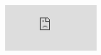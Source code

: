 <div class='embed-container'><iframe src='http://www.youtube.com/embed/i0NIg1_PIXU' frameborder='0' allowfullscreen></iframe></div>

